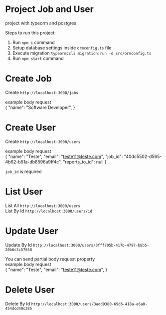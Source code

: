 # Project Job and User

project with typeorm and postgres

Steps to run this project:

1. Run `npm i` command
2. Setup database settings inside `ormconfig.ts` file
3. Execute migration `typeorm:cli migration:run -d src/ormconfig.ts`
4. Run `npm start` command


# Create Job
Create `http://localhost:3000/jobs`

example body request  
{
	"name": "Software Developer",
}

# Create User
Create `http://localhost:3000/users`

example body request  
{
	"name": "Teste",
	"email": "teste11@teste.com",
	"job_id": "40dc5502-d565-4b62-b51a-db8596a9ff4c",
	"reports_to_id": null
}

`job_id` is required


# List User
List All `http://localhost:3000/users`  
List By Id `http://localhost:3000/users/id`

# Update User

Update By Id `http://localhost:3000/users/3fff705b-417b-4797-b8b5-20b6c3c57658`

You can send partial body request property  
example body request  
{
	"name": "Teste",
	"email": "teste11@teste.com",
}

# Delete User
Delete By Id `http://localhost:3000/users/3add9380-69d6-418a-a6a0-454dcd40c385`
